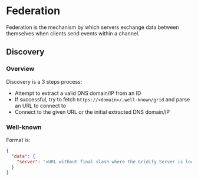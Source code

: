 # Federation
Federation is the mechanism by which servers exchange data between themselves when clients send events within a channel.

## Discovery
### Overview
Discovery is a 3 steps process:
- Attempt to extract a valid DNS domain/IP from an ID
- If successful, try to fetch `https://<domain>/.well-known/grid` and parse an URL to connect to
- Connect to the given URL or the initial extracted DNS domain/IP

### Well-known
Format is:
```json
{
  "data": {
    "server": "<URL without final slash where the Gridify Server is located>"
  }
}
```
